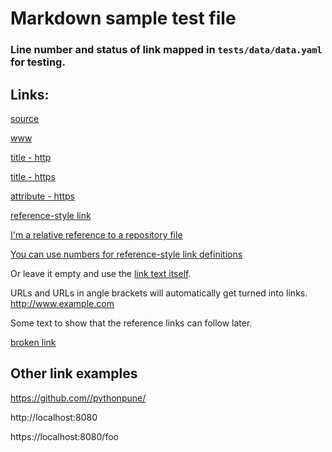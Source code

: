 # Markdown sample  test file
### Line number and status of link mapped in `tests/data/data.yaml` for testing.
## Links:
[source](https://github.com/adam-p/markdown-here/wiki/Markdown-Cheatsheet#links)

[www](www.google.com)

[title - http](http://www.google.com "Google's Homepage")

[title - https](https://www.google.com "Google's Homepage")

[attribute - https](https://github.com/pythonpune/linkstatus)

[reference-style link][Arbitrary case-insensitive reference text]

[I'm a relative reference to a repository file](../../LICENSE)

[You can use numbers for reference-style link definitions][1]


Or leave it empty and use the [link text itself].

URLs and URLs in angle brackets will automatically get turned into links.
http://www.example.com

Some text to show that the reference links can follow later.

[arbitrary case-insensitive reference text]: https://www.mozilla.org

[1]: http://slashdot.org

[link text itself]: http://www.foo.com

[broken link](https://github.com/pythonpune/linkcheck)


## Other link examples

https://github.com//pythonpune/

http://localhost:8080

https://localhost:8080/foo
